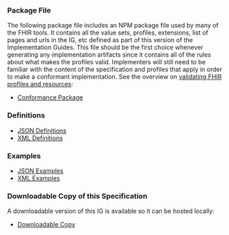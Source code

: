 
### Package File

The following package file includes an NPM package file used by many of the FHIR tools. It contains all the value sets, profiles, extensions, list of pages and urls in the IG, etc defined as part of this version of the Implementation Guides. This file should be the first choice whenever generating any implementation artifacts since it contains all of the rules about what makes the profiles valid. Implementers will still need to be familiar with the content of the specification and profiles that apply in order to make a conformant implementation. See the overview on [validating FHIR profiles and resources](http://hl7.org/fhir/R4/validation.html):

* [Conformance Package](package.tgz)

### Definitions

* [JSON Definitions](definitions.json.zip)
* [XML Definitions](definitions.xml.zip)

### Examples

* [JSON Examples](examples.json.zip)
* [XML Examples](examples.xml.zip)

### Downloadable Copy of this Specification

A downloadable version of this IG is available so it can be hosted locally:

* [Downloadable Copy](full-ig.zip)
